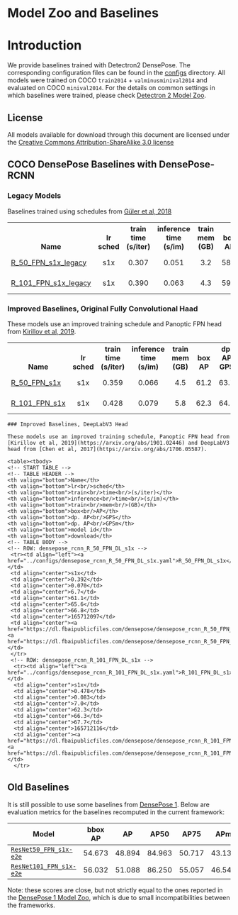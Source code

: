 # Model Zoo and Baselines

# Introduction

We provide baselines trained with Detectron2 DensePose. The corresponding
configuration files can be found in the [configs](../configs) directory.
All models were trained on COCO `train2014` + `valminusminival2014` and
evaluated on COCO `minival2014`. For the details on common settings in which
baselines were trained, please check [Detectron 2 Model Zoo](../../../MODEL_ZOO.md).

## License

All models available for download through this document are licensed under the
[Creative Commons Attribution-ShareAlike 3.0 license](https://creativecommons.org/licenses/by-sa/3.0/)

## COCO DensePose Baselines with DensePose-RCNN

### Legacy Models

Baselines trained using schedules from [Güler et al, 2018](https://arxiv.org/pdf/1802.00434.pdf)

<table><tbody>
<!-- START TABLE -->
<!-- TABLE HEADER -->
<th valign="bottom">Name</th>
<th valign="bottom">lr<br/>sched</th>
<th valign="bottom">train<br/>time<br/>(s/iter)</th>
<th valign="bottom">inference<br/>time<br/>(s/im)</th>
<th valign="bottom">train<br/>mem<br/>(GB)</th>
<th valign="bottom">box<br/>AP</th>
<th valign="bottom">dp. AP<br/>GPS</th>
<th valign="bottom">dp. AP<br/>GPSm</th>
<th valign="bottom">model id</th>
<th valign="bottom">download</th>
<!-- TABLE BODY -->
<!-- ROW: densepose_rcnn_R_50_FPN_s1x_legacy -->
 <tr><td align="left"><a href="../configs/densepose_rcnn_R_50_FPN_s1x_legacy.yaml">R_50_FPN_s1x_legacy</a></td>
 <td align="center">s1x</td>
 <td align="center">0.307</td>
 <td align="center">0.051</td>
 <td align="center">3.2</td>
 <td align="center">58.1</td>
 <td align="center">52.1</td>
 <td align="center">54.9</td>
 <td align="center">164832157</td>
 <td align="center"><a href="https://dl.fbaipublicfiles.com/densepose/densepose_rcnn_R_50_FPN_s1x_legacy/164832157/model_final_d366fa.pkl">model</a>&nbsp;|&nbsp;<a href="https://dl.fbaipublicfiles.com/densepose/densepose_rcnn_R_50_FPN_s1x_legacy/164832157/metrics.json">metrics</a></td>
 </tr>
 <!-- ROW: densepose_rcnn_R_101_FPN_s1x_legacy -->
  <tr><td align="left"><a href="../configs/densepose_rcnn_R_101_FPN_s1x_legacy.yaml">R_101_FPN_s1x_legacy</a></td>
  <td align="center">s1x</td>
  <td align="center">0.390</td>
  <td align="center">0.063</td>
  <td align="center">4.3</td>
  <td align="center">59.5</td>
  <td align="center">53.2</td>
  <td align="center">56.1</td>
  <td align="center">164832182</td>
  <td align="center"><a href="https://dl.fbaipublicfiles.com/densepose/densepose_rcnn_R_101_FPN_s1x_legacy/164832182/model_final_10af0e.pkl">model</a>&nbsp;|&nbsp;<a href="https://dl.fbaipublicfiles.com/densepose/densepose_rcnn_R_101_FPN_s1x_legacy/164832182/metrics.json">metrics</a></td>
  </tr>
</tbody></table>

### Improved Baselines, Original Fully Convolutional Haad

These models use an improved training schedule and Panoptic FPN head from [Kirillov et al, 2019](https://arxiv.org/abs/1901.02446).

<table><tbody>
  <!-- START TABLE -->
  <!-- TABLE HEADER -->
  <th valign="bottom">Name</th>
  <th valign="bottom">lr<br/>sched</th>
  <th valign="bottom">train<br/>time<br/>(s/iter)</th>
  <th valign="bottom">inference<br/>time<br/>(s/im)</th>
  <th valign="bottom">train<br/>mem<br/>(GB)</th>
  <th valign="bottom">box<br/>AP</th>
  <th valign="bottom">dp. AP<br/>GPS</th>
  <th valign="bottom">dp. AP<br/>GPSm</th>
  <th valign="bottom">model id</th>
  <th valign="bottom">download</th>
  <!-- TABLE BODY -->
  <!-- ROW: densepose_rcnn_R_50_FPN_s1x -->
   <tr><td align="left"><a href="../configs/densepose_rcnn_R_50_FPN_s1x.yaml">R_50_FPN_s1x</a></td>
   <td align="center">s1x</td>
   <td align="center">0.359</td>
   <td align="center">0.066</td>
   <td align="center">4.5</td>
   <td align="center">61.2</td>
   <td align="center">63.7</td>
   <td align="center">65.3</td>
   <td align="center">165712039</td>
   <td align="center"><a href="https://dl.fbaipublicfiles.com/densepose/densepose_rcnn_R_50_FPN_s1x/165712039/model_final_162be9.pkl">model</a>&nbsp;|&nbsp;<a href="https://dl.fbaipublicfiles.com/densepose/densepose_rcnn_R_50_FPN_s1x/165712039/metrics.json">metrics</a></td>
   </tr>
   <!-- ROW: densepose_rcnn_R_101_FPN_s1x -->
    <tr><td align="left"><a href="../configs/densepose_rcnn_R_101_FPN_s1x.yaml">R_101_FPN_s1x</a></td>
    <td align="center">s1x</td>
    <td align="center">0.428</td>
    <td align="center">0.079</td>
    <td align="center">5.8</td>
    <td align="center">62.3</td>
    <td align="center">64.5</td>
    <td align="center">66.4</td>
    <td align="center">165712084</td>
    <td align="center"><a href="https://dl.fbaipublicfiles.com/densepose/densepose_rcnn_R_101_FPN_s1x/165712084/model_final_c6ab63.pkl">model</a>&nbsp;|&nbsp;<a href="https://dl.fbaipublicfiles.com/densepose/densepose_rcnn_R_101_FPN_s1x/165712084/metrics.json">metrics</a></td>
    </tr>
    </tbody></table>

    ### Improved Baselines, DeepLabV3 Head

    These models use an improved training schedule, Panoptic FPN head from [Kirillov et al, 2019](https://arxiv.org/abs/1901.02446) and DeepLabV3 head from [Chen et al, 2017](https://arxiv.org/abs/1706.05587).

    <table><tbody>
    <!-- START TABLE -->
    <!-- TABLE HEADER -->
    <th valign="bottom">Name</th>
    <th valign="bottom">lr<br/>sched</th>
    <th valign="bottom">train<br/>time<br/>(s/iter)</th>
    <th valign="bottom">inference<br/>time<br/>(s/im)</th>
    <th valign="bottom">train<br/>mem<br/>(GB)</th>
    <th valign="bottom">box<br/>AP</th>
    <th valign="bottom">dp. AP<br/>GPS</th>
    <th valign="bottom">dp. AP<br/>GPSm</th>
    <th valign="bottom">model id</th>
    <th valign="bottom">download</th>
    <!-- TABLE BODY -->
    <!-- ROW: densepose_rcnn_R_50_FPN_DL_s1x -->
     <tr><td align="left"><a href="../configs/densepose_rcnn_R_50_FPN_DL_s1x.yaml">R_50_FPN_DL_s1x</a></td>
     <td align="center">s1x</td>
     <td align="center">0.392</td>
     <td align="center">0.070</td>
     <td align="center">6.7</td>
     <td align="center">61.1</td>
     <td align="center">65.6</td>
     <td align="center">66.8</td>
     <td align="center">165712097</td>
     <td align="center"><a href="https://dl.fbaipublicfiles.com/densepose/densepose_rcnn_R_50_FPN_DL_s1x/165712097/model_final_0ed407.pkl">model</a>&nbsp;|&nbsp;<a href="https://dl.fbaipublicfiles.com/densepose/densepose_rcnn_R_50_FPN_DL_s1x/165712097/metrics.json">metrics</a></td>
     </tr>
     <!-- ROW: densepose_rcnn_R_101_FPN_DL_s1x -->
      <tr><td align="left"><a href="../configs/densepose_rcnn_R_101_FPN_DL_s1x.yaml">R_101_FPN_DL_s1x</a></td>
      <td align="center">s1x</td>
      <td align="center">0.478</td>
      <td align="center">0.083</td>
      <td align="center">7.0</td>
      <td align="center">62.3</td>
      <td align="center">66.3</td>
      <td align="center">67.7</td>
      <td align="center">165712116</td>
      <td align="center"><a href="https://dl.fbaipublicfiles.com/densepose/densepose_rcnn_R_101_FPN_DL_s1x/165712116/model_final_844d15.pkl">model</a>&nbsp;|&nbsp;<a href="https://dl.fbaipublicfiles.com/densepose/densepose_rcnn_R_101_FPN_DL_s1x/165712116/metrics.json">metrics</a></td>
      </tr>
</tbody></table>

## Old Baselines

It is still possible to use some baselines from [DensePose 1](https://github.com/facebookresearch/DensePose).
Below are evaluation metrics for the baselines recomputed in the current framework:

| Model | bbox AP | AP  |  AP50 | AP75  | APm  |APl |
|-----|-----|-----|---    |---    |---   |--- |
| [`ResNet50_FPN_s1x-e2e`](https://dl.fbaipublicfiles.com/densepose/DensePose_ResNet50_FPN_s1x-e2e.pkl) | 54.673 | 48.894 | 84.963 | 50.717 | 43.132 | 50.433 |
| [`ResNet101_FPN_s1x-e2e`](https://dl.fbaipublicfiles.com/densepose/DensePose_ResNet101_FPN_s1x-e2e.pkl) | 56.032 | 51.088 | 86.250 | 55.057 | 46.542 | 52.563 |

Note: these scores are close, but not strictly equal to the ones reported in the [DensePose 1 Model Zoo](https://github.com/facebookresearch/DensePose/blob/master/MODEL_ZOO.md),
which is due to small incompatibilities between the frameworks.
